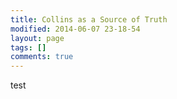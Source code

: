 ```yaml
---
title: Collins as a Source of Truth
modified: 2014-06-07 23-18-54
layout: page
tags: []
comments: true
---
```


test
